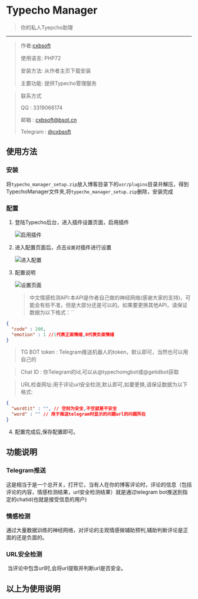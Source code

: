 # Typecho Manager

> 你的私人Tyepcho助理

---

>作者:[cxbsoft](https://blog.bsot.cn)
>
>使用语言: PHP72
>
>安装方法: 从作者主页下载安装
>
>主要功能: 提供Typecho管理服务

> 联系方式
>
> QQ : 3319066174
>
> 邮箱 : cxbsoft@bsot.cn
>
> Telegram : [@cxbsoft](https://t.me/cxbsoft)

## 使用方法

### 安装 

将```typecho_manager_setup.zip```放入博客目录下的```usr/plugins```目录并解压，得到TypechoManager文件夹,将```typecho_manager_setup.zip```删除，安装完成

### 配置

1. 登陆Typecho后台，进入插件设置页面，启用插件

   ![启用插件](https://tva1.sinaimg.cn/large/008i3skNgy1gshffj17amj32060jk46e.jpg)

2. 进入配置页面后，点击```设置```对插件进行设置

   ![进入配置](https://tva1.sinaimg.cn/large/008i3skNgy1gshfhsjgdlj31u608c3ze.jpg)

3. 配置说明

   ![设置页面](https://tva1.sinaimg.cn/large/008i3skNgy1gshfixgd3aj31ci0u0as8.jpg)

   >中文情感检测API:本API是作者自己做的神经网络(感谢大家的支持)，可能会有些不准，但是大部分还是可以的。如果要更换其他API，请保证数据为以下格式：``

```json
{
  "code" : 200,
  "emotion" : 1 //1代表正面情绪,0代表负面情绪
}
```

>TG BOT token : Telegram推送机器人的token，默认即可，当然也可以用自己的

>Chat ID : 你Telegram的id,可以从@typechomgbot或@getidbot获取

> URL检查网址:用于评论url安全检测,默认即可,如要更换,请保证数据为以下格式:

```JSON
{
  "wordtit" : "", // 空则为安全,不空就是不安全
  "word" : "" // 用于推送telegram时显示的问题url的问题所在
}
```

4. 配置完成后,保存配置即可。

## 功能说明

### Telegram推送

​	这是相当于是一个总开关，打开它，当有人在你的博客评论时，评论的信息（包括评论的内容，情感检测结果，url安全检测结果）就是通过telegram bot推送到指定的chatid(也就是接受信息的用户)

### 情感检测

​		通过大量数据训练的神经网络，对评论的主观情感做辅助预判,辅助判断评论是正面的还是负面的。

### URL安全检测

​	当评论中包含url时,会将url提取并判断url是否安全。



## 以上为使用说明



